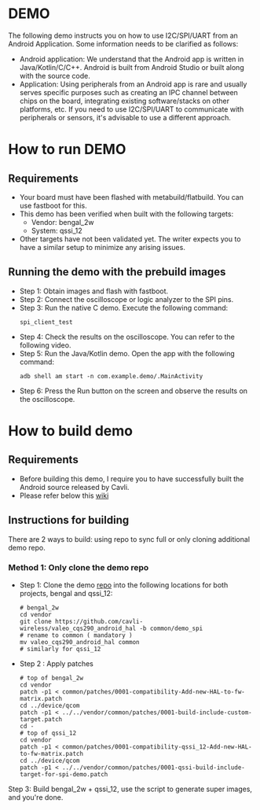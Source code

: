 # DEMO
The following demo instructs you on how to use I2C/SPI/UART from an Android Application. Some information needs to be clarified as follows:

- Android application: We understand that the Android app is written in Java/Kotlin/C/C++. Android is built from Android Studio or built along with the source code.
- Application: Using peripherals from an Android app is rare and usually serves specific purposes such as creating an IPC channel between chips on the board, integrating existing software/stacks on other platforms, etc. If you need to use I2C/SPI/UART to communicate with peripherals or sensors, it's advisable to use a different approach.


# How to run DEMO

## Requirements
  - Your board must have been flashed with metabuild/flatbuild. You can use fastboot for this.
  - This demo has been verified when built with the following targets:
    + Vendor: bengal_2w
    + System: qssi_12
  - Other targets have not been validated yet. The writer expects you to have a similar setup to minimize any arising issues.

## Running the demo with the prebuild images
  - Step 1: Obtain images and flash with fastboot.
  - Step 2: Connect the oscilloscope or logic analyzer to the SPI pins.
  - Step 3: Run the native C demo. Execute the following command:
    ```
    spi_client_test
    ```
  - Step 4: Check the results on the oscilloscope. You can refer to the following video.
  - Step 5: Run the Java/Kotlin demo. Open the app with the following command:
    ```
    adb shell am start -n com.example.demo/.MainActivity
    ```
  - Step 6: Press the Run button on the screen and observe the results on the oscilloscope.

# How to build demo

## Requirements
  - Before building this demo, I require you to have successfully built the Android source released by Cavli.
  - Please refer below this [wiki](https://github.com/cavli-wireless/CQS290/wiki) 

## Instructions for building
  There are 2 ways to build: using repo to sync full or only cloning additional demo repo.

### Method 1: Only clone the demo repo

  - Step 1: Clone the demo [repo](https://github.com/cavli-wireless/valeo_cqs290_android_hal) into the following locations for both projects, bengal and qssi_12:
    ```
    # bengal_2w
    cd vendor
    git clone https://github.com/cavli-wireless/valeo_cqs290_android_hal -b common/demo_spi
    # rename to common ( mandatory )
    mv valeo_cqs290_android_hal common
    # similarly for qssi_12
    ```
  - Step 2 : Apply patches
    ```
    # top of bengal_2w
    cd vendor
    patch -p1 < common/patches/0001-compatibility-Add-new-HAL-to-fw-matrix.patch
    cd ../device/qcom
    patch -p1 < ../../vendor/common/patches/0001-build-include-custom-target.patch
    cd -
    # top of qssi_12
    cd vendor
    patch -p1 < common/patches/0001-compatibility-qssi_12-Add-new-HAL-to-fw-matrix.patch 
    cd ../device/qcom
    patch -p1 < ../../vendor/common/patches/0001-qssi-build-include-target-for-spi-demo.patch
    ```
  Step 3: Build bengal_2w + qssi_12, use the script to generate super images, and you're done.
